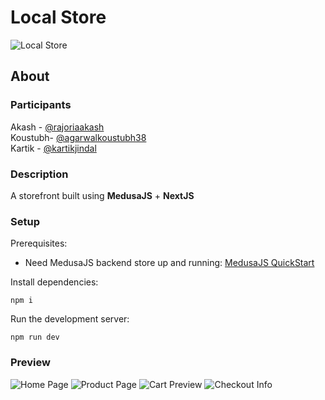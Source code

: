 # Local Store
<!-- <a href="https://ibb.co/XxFQTZ4"><img src="https://i.ibb.co/4R4qxZf/fakebazaar.png" alt="fakebazaar" border="0"></a> -->
![Local Store](https://i.ibb.co/Tmqzt4D/F-1.png)

## About

### Participants

Akash - [@rajoriaakash](https://github.com/rajoriaakash)<br>
Koustubh- [@agarwalkoustubh38](https://github.com/agarwalkoustubh38)<br>
Kartik - [@kartikjindal](https://github.com/kartikjindal)

### Description

A storefront built using **MedusaJS** + **NextJS**
### Setup

Prerequisites:

-   Need MedusaJS backend store up and running: [MedusaJS QuickStart](https://docs.medusajs.com/quickstart/quick-start)

Install dependencies:

`npm i`

Run the development server:

`npm run dev`

### Preview

![Home Page](https://i.ibb.co/3ptMcmw/2022-10-23-4.png)
![Product Page](https://i.ibb.co/Y8G5qK0/2022-10-23-5.png)
![Cart Preview](https://i.ibb.co/TcrM0TF/2022-10-23-6.png)
![Checkout Info](https://i.ibb.co/nkQcS0z/Screenshot-20221023-153006.png)
